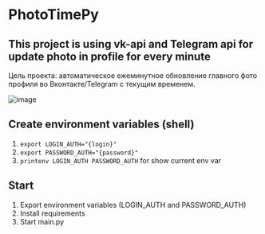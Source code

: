 # PhotoTimePy

This project is using vk-api and Telegram api for update photo in profile for every minute
----
Цель проекта: автоматическое ежеминутное обновление главного фото профиля во Вконтакте/Telegram с текущим временем.

![image](https://user-images.githubusercontent.com/44780109/200116564-1eba1fa5-c876-4037-9cc1-0a4ca18389d8.png)

## Create environment variables (shell)
1. <code>export LOGIN_AUTH="{login}"</code>
2. <code>export PASSWORD_AUTH="{password}"</code>
3. <code>printenv LOGIN_AUTH PASSWORD_AUTH</code> for show current env var

## Start
1. Export environment variables (LOGIN_AUTH and PASSWORD_AUTH)
2. Install requirements
3. Start main.py

